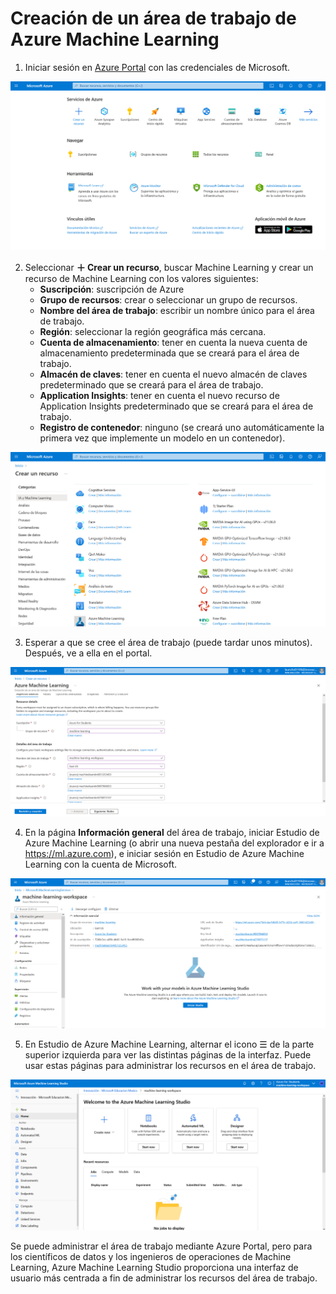 # Creación de un área de trabajo de Azure Machine Learning

1. Iniciar sesión en [Azure Portal](https://portal.azure.com/) con las credenciales de Microsoft.

![Home Microsoft Azure](../../images/home_Azure.png)

2. Seleccionar **＋ Crear un recurso**, buscar Machine Learning y crear un recurso de Machine Learning con los valores siguientes:
    + **Suscripción**: suscripción de Azure
    + **Grupo de recursos**: crear o seleccionar un grupo de recursos.
    + **Nombre del área de trabajo**: escribir un nombre único para el área de trabajo.
    + **Región**: seleccionar la región geográfica más cercana.
    + **Cuenta de almacenamiento**: tener en cuenta la nueva cuenta de almacenamiento predeterminada que se creará para el área de trabajo.
    + **Almacén de claves**: tener en cuenta el nuevo almacén de claves predeterminado que se creará para el área de trabajo.
    + **Application Insights**: tener en cuenta el nuevo recurso de Application Insights predeterminado que se creará para el área de trabajo.
    + **Registro de contenedor**: ninguno (se creará uno automáticamente la primera vez que implemente un modelo en un contenedor).
  
![Crear un recurso](../../images/crear_recurso_Azure.png)

3. Esperar a que se cree el área de trabajo (puede tardar unos minutos). Después, ve a ella en el portal.

![Creación del recurso de Azure Machine Learnging](../../images/creacion_recurso_ML.png)

4. En la página **Información general** del área de trabajo, iniciar Estudio de Azure Machine Learning (o abrir una nueva pestaña del explorador e ir a <https://ml.azure.com>), e iniciar sesión en Estudio de Azure Machine Learning con la cuenta de Microsoft.

![Estudio de Azure Machine Learning](../../images/estudio_azure_machine_learning.png)

5. En Estudio de Azure Machine Learning, alternar el icono ☰ de la parte superior izquierda para ver las distintas páginas de la interfaz. Puede usar estas páginas para administrar los recursos en el área de trabajo.

![Azure Machine Learning Studio](../../images/azure_machine_learning_studio.png)

Se puede administrar el área de trabajo mediante Azure Portal, pero para los científicos de datos y los ingenieros de operaciones de Machine Learning, Azure Machine Learning Studio proporciona una interfaz de usuario más centrada a fin de administrar los recursos del área de trabajo.
